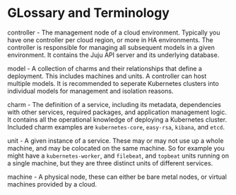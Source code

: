 # GLossary and Terminology 

controller - The management node of a cloud environment. Typically you have one controller per cloud region, or more in HA environments. The controller is responsible for managing all subsequent models in a given environment. It contains the Juju API server and its underlying database. 

model - A collection of charms and their relationships that define a deployment. This includes machines and units. A controller can host multiple models. It is recommended to seperate Kubernetes clusters into individual models for management and isolation reasons.  

charm - The definition of a service, including its metadata, dependencies with other services, required packages, and application management logic. It contains all the operational knowledge of deploying a Kubernetes cluster. Included charm examples are  `kubernetes-core`, `easy-rsa`, `kibana`, and `etcd`. 

unit - A given instance of a service. These may or may not use up a whole machine, and may be colocated on the same machine. So for example you might have a `kubernetes-worker`, and `filebeat`, and `topbeat` units running on a single machine, but they are three distinct units of different services. 

machine - A physical node, these can either be bare metal nodes, or virtual machines provided by a cloud.   